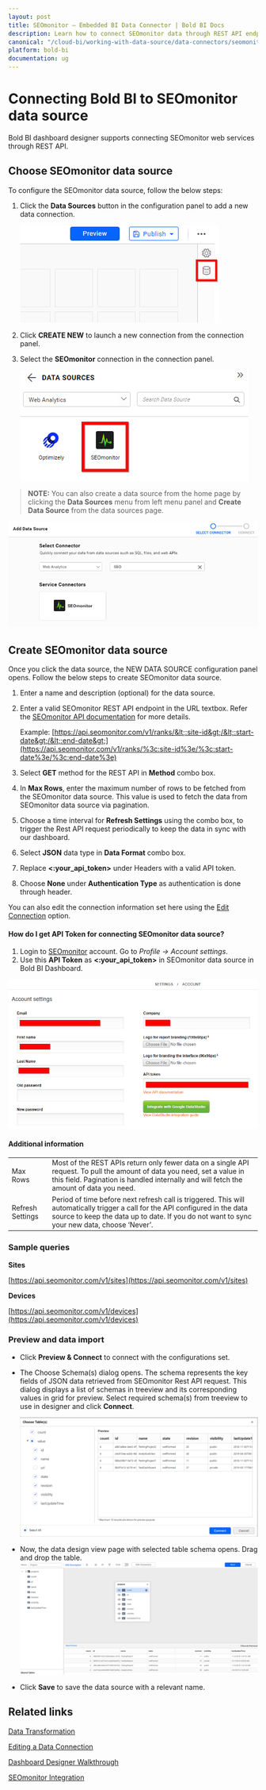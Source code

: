 ```yaml
---
layout: post
title: SEOmonitor – Embedded BI Data Connector | Bold BI Docs
description: Learn how to connect SEOmonitor data through REST API endpoint with Bold BI Embedded and create data source for dashboard configuration.
canonical: "/cloud-bi/working-with-data-source/data-connectors/seomonitor/"
platform: bold-bi
documentation: ug
---
```


# Connecting Bold BI to SEOmonitor data source
Bold BI dashboard designer supports connecting SEOmonitor web services through REST API.

## Choose SEOmonitor data source
To configure the SEOmonitor data source, follow the below steps:
1. Click the **Data Sources** button in the configuration panel to add a new data connection.

   ![Data source icon](/static/assets/embedded/working-with-datasource/data-connectors/images/common/DataSourcesIcon.png)

2. Click **CREATE NEW** to launch a new connection from the connection panel.
3. Select the **SEOmonitor** connection in the connection panel.

   ![Choose data source](/static/assets/embedded/working-with-datasource/data-connectors/images/seomonitor/ChooseDS.png)

> **NOTE:**  You can also create a data source from the home page by clicking the **Data Sources** menu from left menu panel and **Create Data Source** from the data sources page.

   ![Choose data source from server](/static/assets/embedded/working-with-datasource/data-connectors/images/seomonitor/ChooseDS_server.png)

## Create SEOmonitor data source

Once you click the data source, the NEW DATA SOURCE configuration panel opens. Follow the below steps to create SEOmonitor data source.
1. Enter a name and description (optional) for the data source.
2. Enter a valid SEOmonitor REST API endpoint in the URL textbox. Refer the [SEOmonitor API documentation](https://docs.seomonitor.com/api/v1/) for more details.

    Example: [https://api.seomonitor.com/v1/ranks/&lt;:site-id&gt;/&lt;:start-date&gt;/&lt;:end-date&gt;](https://api.seomonitor.com/v1/ranks/%3c:site-id%3e/%3c:start-date%3e/%3c:end-date%3e) 

3. Select **GET** method for the REST API in **Method** combo box.
4. In **Max Rows**, enter the maximum number of rows to be fetched from the SEOmonitor data source. This value is used to fetch the data from SEOmonitor data source via pagination.
5. Choose a time interval for **Refresh Settings** using the combo box, to trigger the Rest API request periodically to keep the data in sync with our dashboard.  
6. Select **JSON** data type in **Data Format** combo box.
7. Replace **&lt;:your_api_token&gt;** under Headers with a valid API token.
8. Choose **None** under **Authentication Type** as authentication is done through header.

You can also edit the connection information set here using the [Edit Connection](/embedded-bi/working-with-data-source/editing-a-data-connection/) option.

#### How do I get API Token for connecting SEOmonitor data source?

1. Login to [SEOmonitor](https://app.seomonitor.com/my_account/login) account. Go to *Profile -> Account settings*.
2. Use this **API Token**  as **&lt;:your_api_token&gt;** in SEOmonitor data source in Bold BI Dashboard.

![Reveal API Token](/static/assets/embedded/working-with-datasource/data-connectors/images/seomonitor/APIToken.png)

#### Additional information
<table width="600">
<tr>
<td>
Max Rows
</td>
<td>
Most of the REST APIs return only fewer data on a single API request. To pull the amount of data you need, set a value in this field.  
Pagination is handled internally and will fetch the amount of data you need.
</td>
</tr>
<tr>
<td>
Refresh Settings
</td>
<td>
Period of time before next refresh call is triggered. This will automatically trigger a call for the API configured in the data source to keep the data up to date. If you do not want to sync your new data, choose ‘Never’.
</td>
</tr>
</table>

### Sample queries

**Sites**

[https://api.seomonitor.com/v1/sites](https://api.seomonitor.com/v1/sites)

**Devices**

[https://api.seomonitor.com/v1/devices](https://api.seomonitor.com/v1/devices)

### Preview and data import
* Click **Preview & Connect** to connect with the configurations set.
* The Choose Schema(s) dialog opens. The schema represents the key fields of JSON data retrieved from SEOmonitor Rest API request. This dialog displays a list of schemas in treeview and its corresponding values in grid for preview. Select required schema(s) from treeview to use in designer and click **Connect**.

   ![Preview](/static/assets/embedded/working-with-datasource/data-connectors/images/common/Preview.png)

* Now, the data design view page with selected table schema opens. Drag and drop the table.
   ![Query Editor](/static/assets/embedded/working-with-datasource/data-connectors/images/common/QueryEditor.png)

* Click **Save** to save the data source with a relevant name.

## Related links

[Data Transformation](/embedded-bi/working-with-data-source/transforming-data/joining-table/)

[Editing a Data Connection](/embedded-bi/working-with-data-source/editing-a-data-connection/)   

[Dashboard Designer Walkthrough](/embedded-bi/getting-started/quick-start/)

[SEOmonitor Integration](https://www.boldbi.com/integrations/seomonitor?utm_source=syncfusion&utm_medium=documentation&utm_campaign=boldbiseomonitorintegration)